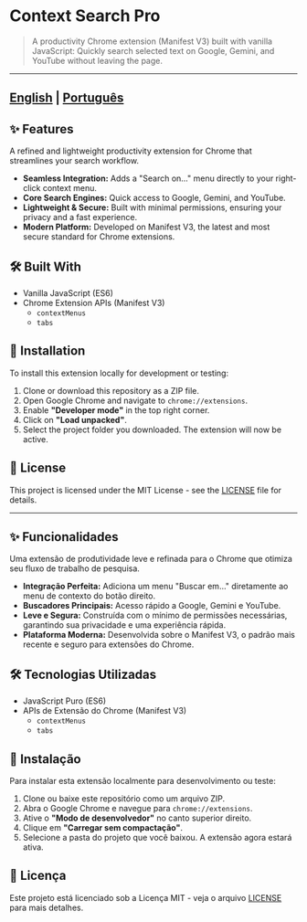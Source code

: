 # Context Search Pro

> A productivity Chrome extension (Manifest V3) built with vanilla JavaScript: Quickly search selected text on Google, Gemini, and YouTube without leaving the page.

---
[English](#-features) | [Português](#-funcionalidades)
---

## ✨ Features

A refined and lightweight productivity extension for Chrome that streamlines your search workflow.

-   **Seamless Integration:** Adds a "Search on..." menu directly to your right-click context menu.
-   **Core Search Engines:** Quick access to Google, Gemini, and YouTube.
-   **Lightweight & Secure:** Built with minimal permissions, ensuring your privacy and a fast experience.
-   **Modern Platform:** Developed on Manifest V3, the latest and most secure standard for Chrome extensions.

## 🛠️ Built With

-   Vanilla JavaScript (ES6)
-   Chrome Extension APIs (Manifest V3)
    -   `contextMenus`
    -   `tabs`

## 🚀 Installation

To install this extension locally for development or testing:

1.  Clone or download this repository as a ZIP file.
2.  Open Google Chrome and navigate to `chrome://extensions`.
3.  Enable **"Developer mode"** in the top right corner.
4.  Click on **"Load unpacked"**.
5.  Select the project folder you downloaded. The extension will now be active.

## 📄 License

This project is licensed under the MIT License - see the [LICENSE](LICENSE) file for details.

---

## ✨ Funcionalidades

Uma extensão de produtividade leve e refinada para o Chrome que otimiza seu fluxo de trabalho de pesquisa.

-   **Integração Perfeita:** Adiciona um menu "Buscar em..." diretamente ao menu de contexto do botão direito.
-   **Buscadores Principais:** Acesso rápido a Google, Gemini e YouTube.
-   **Leve e Segura:** Construída com o mínimo de permissões necessárias, garantindo sua privacidade e uma experiência rápida.
-   **Plataforma Moderna:** Desenvolvida sobre o Manifest V3, o padrão mais recente e seguro para extensões do Chrome.

## 🛠️ Tecnologias Utilizadas

-   JavaScript Puro (ES6)
-   APIs de Extensão do Chrome (Manifest V3)
    -   `contextMenus`
    -   `tabs`

## 🚀 Instalação

Para instalar esta extensão localmente para desenvolvimento ou teste:

1.  Clone ou baixe este repositório como um arquivo ZIP.
2.  Abra o Google Chrome e navegue para `chrome://extensions`.
3.  Ative o **"Modo de desenvolvedor"** no canto superior direito.
4.  Clique em **"Carregar sem compactação"**.
5.  Selecione a pasta do projeto que você baixou. A extensão agora estará ativa.

## 📄 Licença

Este projeto está licenciado sob a Licença MIT - veja o arquivo [LICENSE](LICENSE) para mais detalhes.